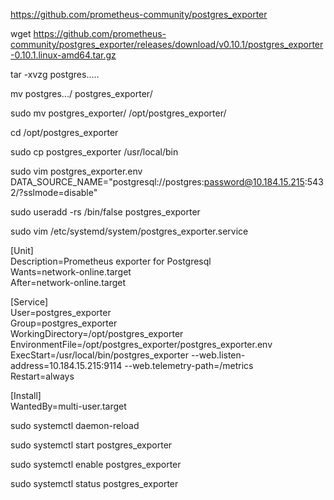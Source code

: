 https://github.com/prometheus-community/postgres_exporter

wget https://github.com/prometheus-community/postgres_exporter/releases/download/v0.10.1/postgres_exporter-0.10.1.linux-amd64.tar.gz

tar -xvzg postgres.....

mv postgres.../ postgres_exporter/

sudo mv postgres_exporter/ /opt/postgres_exporter/

cd /opt/postgres_exporter

sudo cp postgres_exporter /usr/local/bin

sudo vim postgres_exporter.env<br>
DATA_SOURCE_NAME="postgresql://postgres:password@10.184.15.215:5432/?sslmode=disable"<br>

sudo useradd -rs /bin/false postgres_exporter

sudo vim /etc/systemd/system/postgres_exporter.service

[Unit]<br>
Description=Prometheus exporter for Postgresql<br>
Wants=network-online.target<br>
After=network-online.target<br>

[Service]<br>
User=postgres_exporter<br>
Group=postgres_exporter<br>
WorkingDirectory=/opt/postgres_exporter<br>
EnvironmentFile=/opt/postgres_exporter/postgres_exporter.env<br>
ExecStart=/usr/local/bin/postgres_exporter --web.listen-address=10.184.15.215:9114 --web.telemetry-path=/metrics<br>
Restart=always<br>

[Install]<br>
WantedBy=multi-user.target<br>

sudo systemctl daemon-reload

sudo systemctl start postgres_exporter

sudo systemctl enable postgres_exporter

sudo systemctl status postgres_exporter
